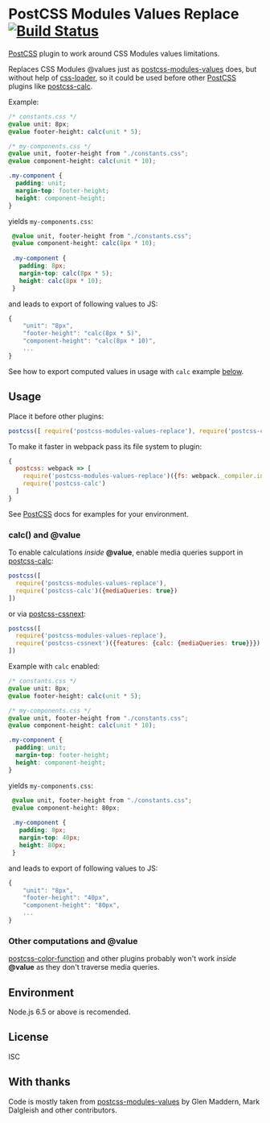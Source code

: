 # PostCSS Modules Values Replace [![Build Status][ci-img]][ci]

[PostCSS] plugin to work around CSS Modules values limitations.

[ci]: https://travis-ci.org/princed/postcss-modules-values-replace
[ci-img]:  https://travis-ci.org/princed/postcss-modules-values-replace.svg
[PostCSS]: https://github.com/postcss/postcss
[css-loader]: https://github.com/webpack/css-loader 
[postcss-calc]: https://github.com/postcss/postcss-calc 
[postcss-cssnext]: https://github.com/MoOx/postcss-cssnext
[postcss-color-function]: https://github.com/postcss/postcss-color-function
[postcss-modules-values]: https://github.com/css-modules/postcss-modules-values 

Replaces CSS Modules @values just as [postcss-modules-values] does, but without help of [css-loader],
so it could be used before other [PostCSS] plugins like [postcss-calc]. 

Example:

```css
/* constants.css */
@value unit: 8px;
@value footer-height: calc(unit * 5); 

/* my-components.css */
@value unit, footer-height from "./constants.css";
@value component-height: calc(unit * 10);

.my-component {
  padding: unit;
  margin-top: footer-height;
  height: component-height;
}
```

yields `my-components.css`:
 
```css
 @value unit, footer-height from "./constants.css";
 @value component-height: calc(8px * 10);
 
 .my-component {
   padding: 8px;
   margin-top: calc(8px * 5);
   height: calc(8px * 10);
 }
 ```
 
and leads to export of following values to JS:

```js
{
    "unit": "8px",
    "footer-height": "calc(8px * 5)",  
    "component-height": "calc(8px * 10)",
    ...    
}
```

See how to export computed values in usage with `calc` example [below](#calc-and-value).

## Usage

Place it before other plugins:
```js
postcss([ require('postcss-modules-values-replace'), require('postcss-calc') ]);
```

To make it faster in webpack pass its file system to plugin:
```js
{
  postcss: webpack => [
    require('postcss-modules-values-replace')({fs: webpack._compiler.inputFileSystem}),
    require('postcss-calc')
  ]
}
```

See [PostCSS] docs for examples for your environment.

### calc() and @value 

To enable calculations *inside* **@value**, enable media queries support in [postcss-calc]:
 
```js
postcss([
  require('postcss-modules-values-replace'),
  require('postcss-calc')({mediaQueries: true})
])
```

or via [postcss-cssnext]: 

```js
postcss([
  require('postcss-modules-values-replace'),
  require('postcss-cssnext')({features: {calc: {mediaQueries: true}}})
])
```

Example with `calc` enabled:

```css
/* constants.css */
@value unit: 8px;
@value footer-height: calc(unit * 5); 

/* my-components.css */
@value unit, footer-height from "./constants.css";
@value component-height: calc(unit * 10);

.my-component {
  padding: unit;
  margin-top: footer-height;
  height: component-height;
}
```

yields `my-components.css`:
 
```css
 @value unit, footer-height from "./constants.css";
 @value component-height: 80px;
 
 .my-component {
   padding: 8px;
   margin-top: 40px;
   height: 80px;
 }
 ```
 
and leads to export of following values to JS:

```js
{
    "unit": "8px",
    "footer-height": "40px",  
    "component-height": "80px",
    ...    
}
```
  
### Other computations and @value 
  
[postcss-color-function] and other plugins probably won't work *inside* **@value** as they don't traverse media queries.  
  
## Environment

Node.js 6.5 or above is recomended.

## License

ISC

## With thanks

Code is mostly taken from [postcss-modules-values] by Glen Maddern, Mark Dalgleish and other contributors.
